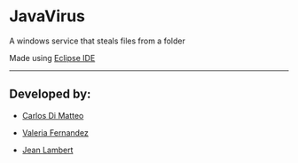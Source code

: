 # JavaVirus
A windows service that steals files from a folder


Made using [Eclipse IDE](https://www.eclipse.org)
___

## Developed by:
  * [Carlos Di Matteo](https://www.github.com/carlosdimatteo)
  
  * [Valeria Fernandez](https://www.github.com/valeriafernandz)
  
  * [Jean Lambert](https://www.github.com/Jnlbr)
